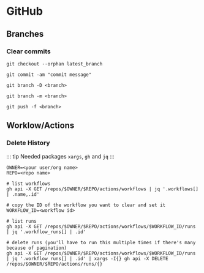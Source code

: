 # GitHub

## Branches

### Clear commits

```shell:no-line-numbers
git checkout --orphan latest_branch

git commit -am "commit message"

git branch -D <branch>

git branch -m <branch>

git push -f <branch>

```

## Worklow/Actions

### Delete History

::: tip
Needed packages `xargs`, `gh` and `jq`
:::

```shell:no-line-numbers
OWNER=<your user/org name>
REPO=<repo name>

# list workflows
gh api -X GET /repos/$OWNER/$REPO/actions/workflows | jq '.workflows[] | .name,.id'

# copy the ID of the workflow you want to clear and set it
WORKFLOW_ID=<workflow id>

# list runs
gh api -X GET /repos/$OWNER/$REPO/actions/workflows/$WORKFLOW_ID/runs | jq '.workflow_runs[] | .id'

# delete runs (you'll have to run this multiple times if there's many because of pagination)
gh api -X GET /repos/$OWNER/$REPO/actions/workflows/$WORKFLOW_ID/runs | jq '.workflow_runs[] | .id' | xargs -I{} gh api -X DELETE /repos/$OWNER/$REPO/actions/runs/{}
```